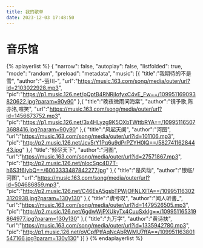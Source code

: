 ```yaml
---
title: 我的歌单
date: 2023-12-03 17:48:50
---
```

# 音乐馆

{% aplayerlist %}
{
"narrow": false,
"autoplay": false,
"listfolded": true,
"mode": "random",
"preload": "metadata",
"music":
[{
"title":"我期待的不是雪",
"author":"-萤川-",
"url":"https://music.163.com/song/media/outer/url?id=2103022928.mp3",
"pic":"https://p1.music.126.net/pQptB4RNRjIofyxC4vE_Fw==/109951169093820622.jpg?param=90y90"
},{
"title":"晚夜微雨问海棠",
"author":"镜予歌,陈亦洺,喧笑",
"url":"https://music.163.com/song/media/outer/url?id=1456673752.mp3",
"pic":"https://p1.music.126.net/3x4HLyzg9K5OXbTWttbRYA==/109951165073688416.jpg?param=90y90"
},{
"title":"风起天阑",
"author":"河图",
"url":"https://music.163.com/song/media/outer/url?id=101106.mp3",
"pic":"http://p2.music.126.net/Jcv5rY1Pq6u9dPrPZYH0lQ==/58274116284443.jpg"
},{
"title":"倾尽天下",
"author":"河图",
"url":"https://music.163.com/song/media/outer/url?id=27571867.mp3",
"pic":"http://p2.music.126.net/nlocSgc4D7T-h6S3f6IybQ==/6003333487842277.jpg"
},{
"title":"是风动",
"author":"银临/河图",
"url":"https://music.163.com/song/media/outer/url?id=504686859.mp3",
"pic":"http://p2.music.126.net/C46EsA5gsbTPWjOFNLXlTA==/109951163023120938.jpg?param=130y130"
},{
"title":"虞兮叹",
"author":"闻人听書_",
"url":"https://music.163.com/song/media/outer/url?id=1479526505.mp3",
"pic":"http://p2.music.126.net/6gdwWjPXUkyTx4CuuSxkIg==/109951165319864977.jpg?param=130y130"
},{
"title":"九万字",
"author":"黄诗扶",
"url":"https://music.163.com/song/media/outer/url?id=1335942780.mp3",
"pic":"http://p1.music.126.net/oVCpfPtfAqNcAbRWMU7ffA==/109951163801547166.jpg?param=130y130"
}]
}
{% endaplayerlist %}
